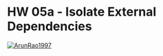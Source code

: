 # HW 05a - Isolate External Dependencies
[![ArunRao1997](https://circleci.com/gh/ArunRao1997/Homework-04a---Develop-with-the-Perspective-of-the-Tester-in-mind.svg?style=svg)](https://app.circleci.com/pipelines/github/ArunRao1997/Homework-04a---Develop-with-the-Perspective-of-the-Tester-in-mind?branch=HW05a_Mocking&filter=all)

